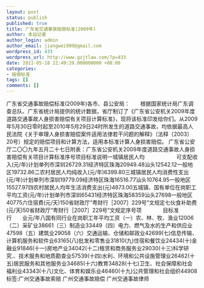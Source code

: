 ```yaml
---
layout: post
status: publish
published: true
title: 广东省交通事故赔偿标准(2009年)
author: 本站记者
author_login: admin
author_email: jiangwei909@gmail.com
wordpress_id: 433
wordpress_url: http://www.gzjtlaw.com/?p=433
date: 2011-05-18 22:49:29.000000000 +08:00
categories:
- 赔偿标准
tags: []
comments: []
---
```

广东省交通事故赔偿标准(2009年)各市、县公安局：　　根据国家统计局广东调查总队、广东省统计局提供的统计数据，省厅制订了《广东省公安机关2009年度道路交通事故人身损害赔偿有关项目计算标准》，现将该标准印发给你们。从2009年5月30日零时起至2010年5月29日24时所发生的道路交通事故，均依据最高人民法院《关于审理人身损害赔偿案件适用法律若干问题的解释》（法释〔2003〕20号）规定的赔偿项目和计算方法，适用本标准计算人身损害赔偿。 广东省公安厅二〇〇九年五月二十七日附表：广东省公安机关2009年度道路交通事故人身损害赔偿有关项目计算标准序号项目标准说明一城镇居民人均　　　　　　可支配收入(元&#47;年)计划单列市深圳26729.31经济特区珠海20949.48汕头12542.12一般地区19732.86二农村居民人均纯收入(元&#47;年)6399.80三城镇居民人均消费性支出(元&#47;年)计划单列市深圳19779.09经济特区珠海16516.77汕头10764.95一般地区15527.97四农村居民人均年生活消费支出(元)4873.00五城镇、国有单位在岗职工平均工资(元&#47;年)计划单列市深圳65431经济特区珠海58359汕头27698一般地区40775六住宿费(元&#47;天)150省财政厅&ldquo;粤财行［2007］229号&rdquo;文规定七伙食补助费(元&#47;天)50省财政厅&ldquo;粤财行［2007］229号&rdquo;文规定序号项　　　　目标准　　　行　　业元&#47;年八国有同行业在岗职工年平均工资（一）农、林、牧、渔业12006（二）采矿业38661（三）制造业33449（四）电力、燃气及水的生产和供应业47598（五）建筑业29058（六）交通运输、仓储和邮政业42699(七)信息传输、计算机服务和软件业63165(八)批发和零售业31810(九)住宿和餐饮业24434(十)金融业91846(十一)房地产业34042(十二)租赁和商务服务业29030(十三)科学研究.、技术服务和地质勘查业57539(十四)水利、环境和公共设施管理业26462(十五)居民服务和其他服务业34685(十六)教育34828(十七)卫生、社会保障和社会福利业43343(十八)文化、体育和娱乐业46460(十九)公共管理和社会组织44908标签:广州交通事故索赔 广州交通事故赔偿 广州交通事故律师
